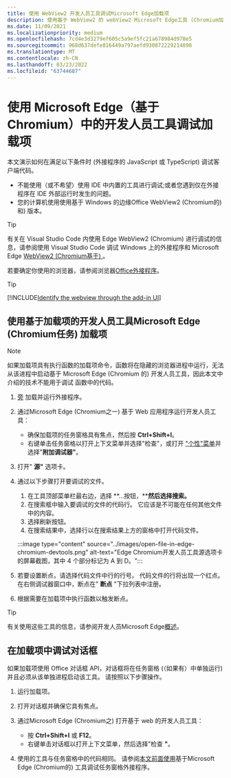 ```yaml
---
title: 使用 WebView2 开发人员工具调试Microsoft Edge加载项
description: 使用基于 WebView2 的 webView2 Microsoft Edge工具 (Chromium加载项) 。
ms.date: 11/09/2021
ms.localizationpriority: medium
ms.openlocfilehash: 7cd4e3d3279ef605c5a9ef5fc21a678984d978e5
ms.sourcegitcommit: 968d637defe816449a797aefd930872229214898
ms.translationtype: MT
ms.contentlocale: zh-CN
ms.lasthandoff: 03/23/2022
ms.locfileid: "63744687"
---
```

# <a name="debug-add-ins-using-developer-tools-in-microsoft-edge-chromium-based"></a>使用 Microsoft Edge（基于 Chromium）中的开发人员工具调试加载项

本文演示如何在满足以下条件时 (外接程序的 JavaScript 或 TypeScript) 调试客户端代码。

- 不能使用（或不希望）使用 IDE 中内置的工具进行调试;或者您遇到仅在外接程序在 IDE 外部运行时发生的问题。
- 您的计算机使用使用基于 Windows 的边缘Office WebView2 (Chromium的) 和) 版本。

> [!TIP]
> 有关在 Visual Studio Code 内使用 Edge WebView2 (Chromium) 进行调试的信息，请参阅使用 Visual Studio Code 调试 Windows 上的外接程序和 Microsoft Edge [WebView2 (Chromium基于) ](debug-desktop-using-edge-chromium.md)。

若要确定你使用的浏览器，请参阅浏览器[Office外接程序](../concepts/browsers-used-by-office-web-add-ins.md)。

> [!TIP]
> [!INCLUDE[Identify the webview through the add-in UI](../includes/identify-webview-in-ui.md)]

## <a name="debug-a-task-pane-add-in-using-microsoft-edge-chromium-based-developer-tools"></a>使用基于加载项的开发人员工具Microsoft Edge (Chromium任务) 加载项

> [!NOTE]
> 如果加载项具有执行函数的加载项[](../design/add-in-commands.md)命令，函数将在隐藏的浏览器进程中运行，无法从该进程中启动基于 Microsoft Edge (Chromium 的) 开发人员工具，因此本文中介绍的技术不能用于调试 函数中的代码。

1. [旁](create-a-network-shared-folder-catalog-for-task-pane-and-content-add-ins.md) 加载并运行外接程序。
1. 通过Microsoft Edge (Chromium之一) 基于 Web 应用程序运行开发人员工具：

   - 确保加载项的任务窗格具有焦点，然后按 **Ctrl+Shift+I**。
   - 右键单击任务窗格以打开上下文菜单并选择"检查"，或打开 ["个性"菜单](../design/task-pane-add-ins.md#personality-menu)并选择"**附加调试器"**。

1. 打开" **源"** 选项卡。
1. 通过以下步骤打开要调试的文件。

   1. 在工具顶部菜单栏最右边，选择 **...按钮，****然后选择搜索。**
   1. 在搜索框中输入要调试的文件的代码行。 它应该是不可能在任何其他文件中的内容。
   1. 选择刷新按钮。
   1. 在搜索结果中，选择行以在搜索结果上方的窗格中打开代码文件。

   :::image type="content" source="../images/open-file-in-edge-chromium-devtools.png" alt-text="Edge Chromium开发人员工具源选项卡的屏幕截图，其中 4 个部分标记为 A 到 D。":::

1. 若要设置断点，请选择代码文件中行的行号。 代码文件的行将出现一个红点。 在右侧调试器窗口中，断点在" **断点** "下拉列表中注册。
1. 根据需要在加载项中执行函数以触发断点。

> [!TIP]
> 有关使用这些工具的信息，请参阅开发人员Microsoft Edge[概述](/microsoft-edge/devtools-guide-chromium/)。

## <a name="debug-a-dialog-in-an-add-in"></a>在加载项中调试对话框

如果加载项使用 Office 对话框 API，对话框将在任务窗格 (（如果有）中单独运行) 并且必须从该单独进程启动该工具。 请按照以下步骤操作。

1. 运行加载项。
1. 打开对话框并确保它具有焦点。
1. 通过Microsoft Edge (Chromium之) 打开基于 web 的开发人员工具：

   - 按 **Ctrl+Shift+I** 或 **F12**。
   - 右键单击对话框以打开上下文菜单，然后选择"检查 **"**。

1. 使用的工具与任务窗格中的代码相同。 请参阅[本文前面使用](#debug-a-task-pane-add-in-using-microsoft-edge-chromium-based-developer-tools)基于Microsoft Edge (Chromium的) 工具调试任务窗格外接程序。
